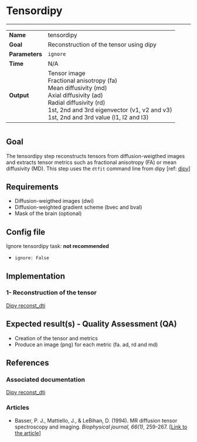 # Tensordipy
---

|                |                                                       |
|----------------|-------------------------------------------------------|
|**Name**        | tensordipy                                   |
|**Goal**        | Reconstruction of the tensor using dipy |
|**Parameters**  | `ignore`|
|**Time**        | N/A        |
|**Output**      | Tensor image <br> Fractional anisotropy (fa) <br> Mean diffusivity (md) <br> Axial diffusivity (ad) <br> Radial diffusivity (rd) <br> 1st, 2nd and 3rd eigenvector (v1, v2 and v3) <br> 1st, 2nd and 3rd value (l1, l2 and l3) |

#

## Goal

The tensordipy step reconstructs tensors from diffusion-weigthed images and extracts tensor metrics such as fractional anisotropy (FA) or mean diffusivity (MD).
This step uses the `dtfit` command line from dipy [ref: <a href="http://nipy.org/dipy/examples_built/reconst_dti.html#example-reconst-dti" target="_blank">dipy</a>]

## Requirements

- Diffusion-weigthed images (dwi)
- Diffusion-weighted gradient scheme (bvec and bval)
- Mask of the brain (optional)

## Config file

Ignore tensordipy task: **not recommended**
- `ignore: False`

## Implementation

### 1- Reconstruction of the tensor

<a href="http://nipy.org/dipy/examples_built/reconst_dti.html#example-reconst-dti" target="_blank">Dipy reconst_dti</a>

## Expected result(s) - Quality Assessment (QA)

- Creation of the tensor and metrics
- Produce an image (png) for each metric (fa. ad, rd and md)

## References

### Associated documentation

<a href="http://nipy.org/dipy/examples_built/reconst_dti.html#example-reconst-dti" target="_blank">Dipy reconst_dti</a>

### Articles

- Basser, P. J., Mattiello, J., & LeBihan, D. (1994). MR diffusion tensor spectroscopy and imaging. *Biophysical journal, 66(1)*, 259-267. [<a href="http://www.pubmedcentral.nih.gov/articlerender.fcgi?artid=1275686&tool=pmcentrez&rendertype=abstract" target="_blank">Link to the article</a>] 


